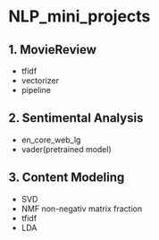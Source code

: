 # NLP_mini_projects
## 1. MovieReview
- tfidf
- vectorizer
- pipeline

## 2. Sentimental Analysis
- en_core_web_lg
- vader(pretrained model)

## 3. Content Modeling
- SVD
- NMF non-negativ matrix fraction
- tfidf
- LDA

